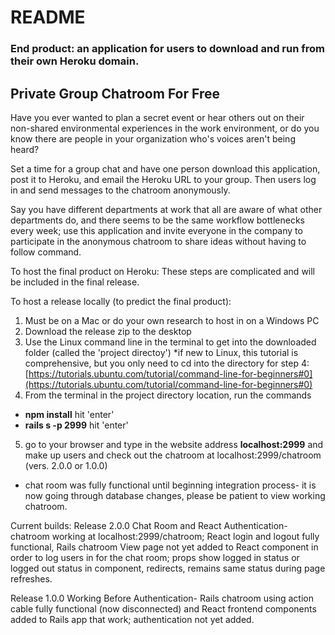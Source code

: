 # README

### End product: an application for users to download and run from their own Heroku domain.

## Private Group Chatroom For Free

Have you ever wanted to plan a secret event or hear others out on their non-shared environmental experiences in the work environment, or do you know there are people in your organization who's voices aren't being heard?

Set a time for a group chat and have one person download this application, post it to Heroku, and email the Heroku URL to your group. Then users log in and send messages to the chatroom anonymously.

Say you have different departments at work that all are aware of what other departments do, and there seems to be the same workflow bottlenecks every week; use this application and invite everyone in the company to participate in the anonymous chatroom to share ideas without having to follow command.

To host the final product on Heroku:
These steps are complicated and will be included in the final release.

To host a release locally (to predict the final product):
1. Must be on a Mac or do your own research to host in on a Windows PC
2. Download the release zip to the desktop
3. Use the Linux command line in the terminal to get into the downloaded folder (called the 'project directoy')
*if new to Linux, this tutorial is comprehensive, but you only need to cd into the directory for step 4: [https://tutorials.ubuntu.com/tutorial/command-line-for-beginners#0](https://tutorials.ubuntu.com/tutorial/command-line-for-beginners#0)
4. From the terminal in the project directory location, run the commands 
* **npm install** hit 'enter'
* **rails s -p 2999** hit 'enter'
5. go to your browser and type in the website address **localhost:2999** and make up users and check out the chatroom at localhost:2999/chatroom (vers. 2.0.0 or 1.0.0)
* chat room was fully functional until beginning integration process- it is now going through database changes, please be patient to view working chatroom.


Current builds:
Release 2.0.0 Chat Room and React Authentication- chatroom working at localhost:2999/chatroom; React login and logout fully functional, Rails chatroom View page not yet added to React component in order to log users in for the chat room; props show logged in status or logged out status in component, redirects, remains same status during page refreshes.

Release 1.0.0 Working Before Authentication- Rails chatroom using action cable fully functional (now disconnected) and React frontend components added to Rails app that work; authentication not yet added.
